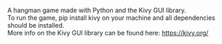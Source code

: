 A hangman game made with Python and the Kivy GUI library.
<br>
To run the game, pip install kivy on your machine and all dependencies should be installed.
<br>
More info on the Kivy GUI library can be found here: https://kivy.org/
